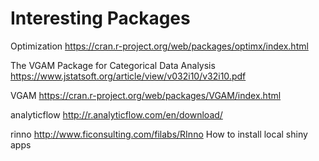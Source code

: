 # Interesting Packages

Optimization https://cran.r-project.org/web/packages/optimx/index.html

The VGAM Package for Categorical Data Analysis https://www.jstatsoft.org/article/view/v032i10/v32i10.pdf

VGAM https://cran.r-project.org/web/packages/VGAM/index.html

analyticflow http://r.analyticflow.com/en/download/

rinno http://www.ficonsulting.com/filabs/RInno
How to install local shiny apps


